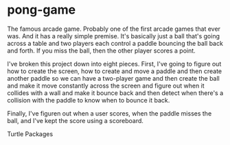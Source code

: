 # pong-game
The famous arcade game. Probably one of the first arcade games that ever was. And it has a really simple premise. It's basically just a ball that's going across a table and two players each control a paddle bouncing the ball back and forth. If you miss the ball, then the other player scores a point.  

I've broken this project down into eight pieces. First, I've going to figure out how to create the screen, how to create and move a paddle and then create another paddle so we can have a two-player game and then create the ball and make it move constantly across the screen and figure out when it collides with a wall and make it bounce back and then detect when there's a collision with the paddle to know when to bounce it back.   

Finally, I've figuren out when a user scores, when the paddle misses the ball, and I've kept the score using a scoreboard.

Turtle Packages
